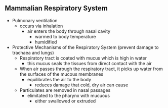 ## Mammalian Respiratory System
- Pulmonary ventilation
	- occurs via inhalation
		- air enters the body through nasal cavity
			- warmed to body temperature
			- humidified
- Protective Mechanisms of the Respiratory System (prevent damage to trachaea and lungs)
	- Respiratory tract is coated with mucus which is high in water
		- this mucus seals the tissues from direct contact with the air
	- When air passes through the respiratory tract, it picks up water from the surfaces of the mucous membranes
		- equilibrates the air to the body
			- reduces damage that cold, dry air can cause
	- Particulates are removed in nasal passages
		- elimitated to the pharynx with mucuous
			- either swallowed or extruded

